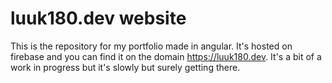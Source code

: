 # luuk180.dev website
This is the repository for my portfolio made in angular.
It's hosted on firebase and you can find it on the domain https://luuk180.dev.
It's a bit of a work in progress but it's slowly but surely getting there.
